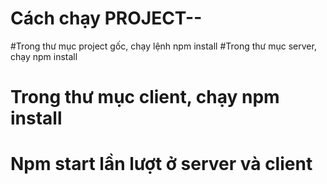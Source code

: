 # **Cách chạy PROJECT--**
#Trong thư mục project gốc, chạy lệnh npm install
#Trong thư mục server, chạy npm install
# Trong thư mục client, chạy npm install
# Npm start lần lượt ở server và client

